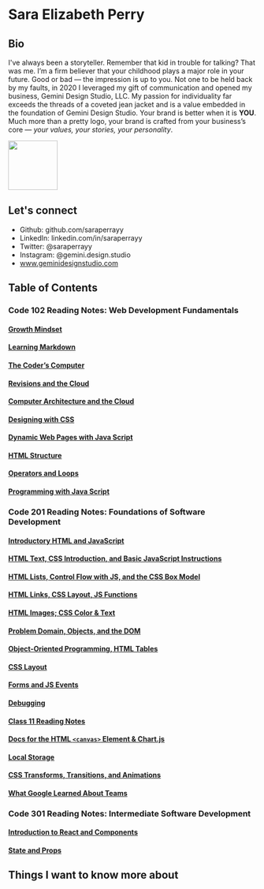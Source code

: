# Sara Elizabeth Perry

## Bio

I've always been a storyteller. Remember that kid in trouble for talking? That was me. I’m a firm believer that your childhood plays a major role in your future. Good or bad — the impression is up to you. Not one to be held back by my faults, in 2020 I leveraged my gift of communication and opened my business, Gemini Design Studio, LLC. My passion for individuality far exceeds the threads of a coveted jean jacket and is a value embedded in the foundation of Gemini Design Studio. Your brand is better when it is **YOU**. Much more than a pretty logo, your brand is crafted from your business’s core — *your values, your stories, your personality*.  

<img src="https://user-images.githubusercontent.com/80362565/111243517-3478f980-85cf-11eb-8683-c39d3f891e29.jpg" width="100">

## Let's connect

* Github: github.com/saraperrayy
* LinkedIn: linkedin.com/in/saraperrayy
* Twitter: @saraperrayy
* Instagram: @gemini.design.studio
* www.geminidesignstudio.com

## Table of Contents

### Code 102 Reading Notes: Web Development Fundamentals

#### [Growth Mindset](Growth-Mindset.md)

#### [Learning Markdown](Learning-Markdown.md)

#### [The Coder’s Computer](The-Coders-Computer.md)

#### [Revisions and the Cloud](Revisions-and-the-cloud.md)

#### [Computer Architecture and the Cloud](computer-architecture-and-logic.md)

#### [Designing with CSS](designing-with-css.md)

#### [Dynamic Web Pages with Java Script](dynamic-web-pages-with-JavaScript.md)

#### [HTML Structure](html-structure.md)

#### [Operators and Loops](operators-and-loops.md)

#### [Programming with Java Script](programming-with-javascript.md)

### Code 201 Reading Notes: Foundations of Software Development

#### [Introductory HTML and JavaScript](class-01.md)

#### [HTML Text, CSS Introduction, and Basic JavaScript Instructions](class-02.md)

#### [HTML Lists, Control Flow with JS, and the CSS Box Model](class-03.md)

#### [HTML Links, CSS Layout, JS Functions](class-04.md)

#### [HTML Images; CSS Color & Text](class-05.md)

#### [Problem Domain, Objects, and the DOM](class-06.md)

#### [Object-Oriented Programming, HTML Tables](class-07.md) 

#### [CSS Layout](class-08.md)

#### [Forms and JS Events](class-09.md)

#### [Debugging](class-10.md)

#### [Class 11 Reading Notes](class-11.md)

#### [Docs for the HTML `<canvas>` Element & Chart.js](class-12.md)

#### [Local Storage](class-13.md)

#### [CSS Transforms, Transitions, and Animations](class-14.md)

#### [What Google Learned About Teams](class-15.md)

### Code 301 Reading Notes: Intermediate Software Development

#### [Introduction to React and Components](read-01.md)

#### [State and Props](read-02.md)

## Things I want to know more about